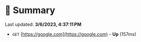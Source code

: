 # 📖 Summary
Last updated: **3/6/2023, 4:37:11 PM**

- `GET` [https://google.com](https://google.com) - **Up** (157ms)
